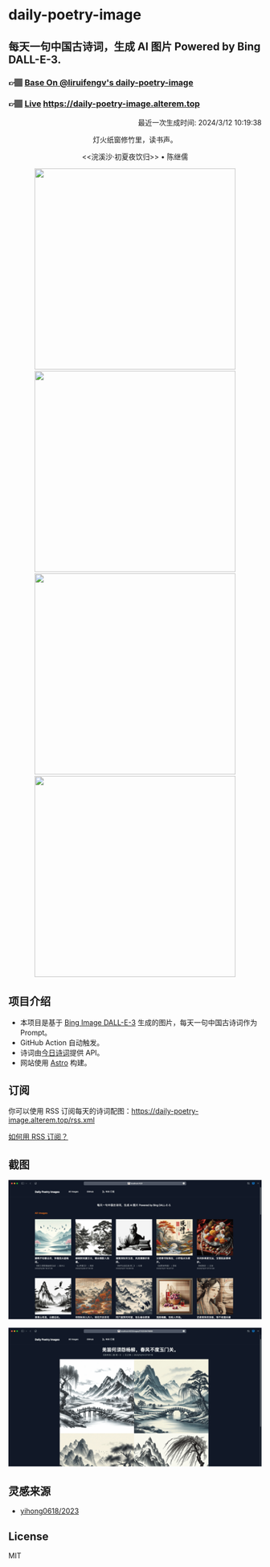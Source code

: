 
# daily-poetry-image

## 每天一句中国古诗词，生成 AI 图片 Powered by Bing DALL-E-3.

### 👉🏽 [Base On @liruifengv's daily-poetry-image](https://github.com/liruifengv/daily-poetry-image)

### 👉🏽 [Live](https://daily-poetry-image.alterem.top/) https://daily-poetry-image.alterem.top

<p align="right">
  最近一次生成时间: 2024/3/12 10:19:38
</p>
<p align="center">
灯火纸窗修竹里，读书声。
</p>
<p align="center">
<<浣溪沙·初夏夜饮归>> • 陈继儒
</p>
<p align="center">
<img src="https://tse4.mm.bing.net/th/id/OIG1.E0UJdfdq2cLUPVd9vcia" height="400" width="400" />
<img src="https://tse1.mm.bing.net/th/id/OIG1.R.HLcntncSS2F8Grg6Vx" height="400" width="400" />
<img src="https://tse1.mm.bing.net/th/id/OIG1.40bKM4q29585O9ryZwQa" height="400" width="400" />
<img src="https://tse4.mm.bing.net/th/id/OIG1.Q4hVDPRGUHHEihyKV9ox" height="400" width="400" />
</p>

## 项目介绍

-   本项目是基于 [Bing Image DALL-E-3](https://www.bing.com/images/create) 生成的图片，每天一句中国古诗词作为 Prompt。
-   GitHub Action 自动触发。
-   诗词由[今日诗词](https://www.jinrishici.com/)提供 API。
-   网站使用 [Astro](https://astro.build) 构建。

## 订阅

你可以使用 RSS 订阅每天的诗词配图：https://daily-poetry-image.alterem.top/rss.xml

[如何用 RSS 订阅？](https://zhuanlan.zhihu.com/p/55026716)

## 截图

![图片列表](./screenshots/Snipaste_2023-12-28_21-00-26.png)

![图片详情](./screenshots/Snipaste_2023-12-28_21-00-53.png)

## 灵感来源

-   [yihong0618/2023](https://github.com/yihong0618/2023)

## License

MIT
